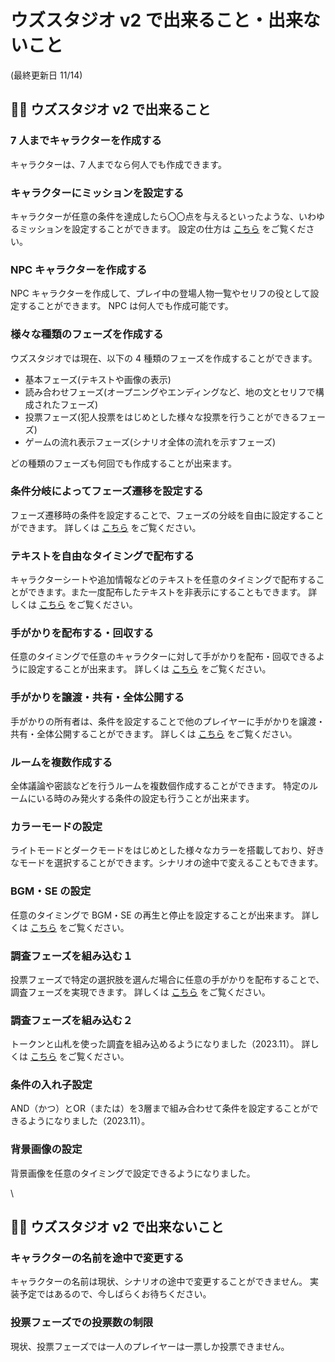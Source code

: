 # ウズスタジオ v2 で出来ること・出来ないこと

(最終更新日 11/14)

## 🙆‍♀️ ウズスタジオ v2 で出来ること

### 7 人までキャラクターを作成する

キャラクターは、7 人までなら何人でも作成できます。

### キャラクターにミッションを設定する

キャラクターが任意の条件を達成したら〇〇点を与えるといったような、いわゆるミッションを設定することができます。 設定の仕方は [こちら](../basic-features/character/mission.md) をご覧ください。

### NPC キャラクターを作成する

NPC キャラクターを作成して、プレイ中の登場人物一覧やセリフの役として設定することができます。 NPC は何人でも作成可能です。

### 様々な種類のフェーズを作成する

ウズスタジオでは現在、以下の 4 種類のフェーズを作成することができます。

* 基本フェーズ(テキストや画像の表示)
* 読み合わせフェーズ(オープニングやエンディングなど、地の文とセリフで構成されたフェーズ)
* 投票フェーズ(犯人投票をはじめとした様々な投票を行うことができるフェーズ)
* ゲームの流れ表示フェーズ(シナリオ全体の流れを示すフェーズ)

どの種類のフェーズも何回でも作成することが出来ます。

### 条件分岐によってフェーズ遷移を設定する

フェーズ遷移時の条件を設定することで、フェーズの分岐を自由に設定することができます。 詳しくは [こちら](../basic-features/phase/flow.md) をご覧ください。

### テキストを自由なタイミングで配布する

キャラクターシートや追加情報などのテキストを任意のタイミングで配布することができます。また一度配布したテキストを非表示にすることもできます。 詳しくは [こちら](../basic-features/textTab.md) をご覧ください。

### 手がかりを配布する・回収する

任意のタイミングで任意のキャラクターに対して手がかりを配布・回収できるように設定することが出来ます。 詳しくは [こちら](../basic-features/clue.md) をご覧ください。

### 手がかりを譲渡・共有・全体公開する

手がかりの所有者は、条件を設定することで他のプレイヤーに手がかりを譲渡・共有・全体公開することができます。 詳しくは [こちら](../basic-features/clue.md) をご覧ください。

### ルームを複数作成する

全体議論や密談などを行うルームを複数個作成することができます。 特定のルームにいる時のみ発火する条件の設定も行うことが出来ます。

### カラーモードの設定

ライトモードとダークモードをはじめとした様々なカラーを搭載しており、好きなモードを選択することができます。シナリオの途中で変えることもできます。

### BGM・SE の設定

任意のタイミングで BGM・SE の再生と停止を設定することが出来ます。 詳しくは [こちら](../basic-features/bgm.md) をご覧ください。

### 調査フェーズを組み込む１

投票フェーズで特定の選択肢を選んだ場合に任意の手がかりを配布することで、調査フェーズを実現できます。 詳しくは [こちら](../advanced/investigation.md) をご覧ください。

### 調査フェーズを組み込む２

トークンと山札を使った調査を組み込めるようになりました（2023.11）。 詳しくは [こちら](../basic-features/decks.md) をご覧ください。

### 条件の入れ子設定

AND（かつ）とOR（または）を3層まで組み合わせて条件を設定することができるようになりました（2023.11）。

### 背景画像の設定

背景画像を任意のタイミングで設定できるようになりました。

\


## 🙅‍♀️ ウズスタジオ v2 で出来ないこと

### キャラクターの名前を途中で変更する

キャラクターの名前は現状、シナリオの途中で変更することができません。 実装予定ではあるので、今しばらくお待ちください。

### 投票フェーズでの投票数の制限

現状、投票フェーズでは一人のプレイヤーは一票しか投票できません。
